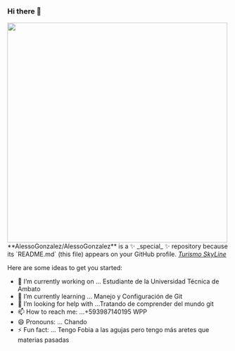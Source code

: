 ### Hi there 👋

<img src="Java.png?raw=true" width="500px" padding= "15px">
**AlessoGonzalez/AlessoGonzalez** is a ✨ _special_ ✨ repository because its `README.md` (this file) appears on your GitHub profile.
<em><a href="https://github.com/Eduardlink/sky_line.git">Turismo SkyLine</a></em>

Here are some ideas to get you started:

- 🔭 I’m currently working on ... Estudiante de la Universidad Técnica de Ambato
- 🌱 I’m currently learning ... Manejo y Configuración de Git
- 🤔 I’m looking for help with ...Tratando de comprender del mundo git
- 📫 How to reach me: ...+593987140195 WPP 
- 😄 Pronouns: ... Chando
- ⚡ Fun fact: ... Tengo Fobia a las agujas pero tengo más aretes que materias pasadas
